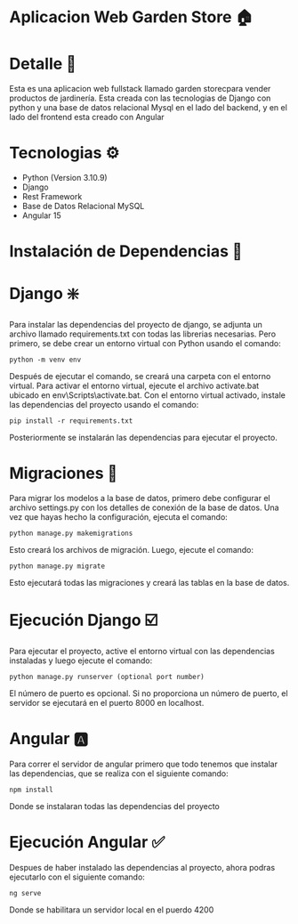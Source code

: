 
# Aplicacion Web Garden Store 🏠

# Detalle 📄
Esta es una aplicacion web fullstack llamado garden storecpara vender productos de jardinería. Esta creada con las tecnologias de Django con python y una base de datos relacional Mysql en el lado del backend, y en el lado del frontend esta creado con Angular

# Tecnologias ⚙️
- Python (Version 3.10.9)
- Django
- Rest Framework
- Base de Datos Relacional MySQL
- Angular 15

# Instalación de Dependencias 📁

# Django ❇️
Para instalar las dependencias del proyecto de django, se adjunta un archivo llamado requirements.txt con todas las librerias necesarias. Pero primero, se debe crear un entorno virtual con Python usando el comando:

    python -m venv env 

Después de ejecutar el comando, se creará una carpeta con el entorno virtual. Para activar el entorno virtual, ejecute el archivo activate.bat ubicado en env\Scripts\activate.bat. Con el entorno virtual activado, instale las dependencias del proyecto usando el comando:

    pip install -r requirements.txt

Posteriormente se instalarán las dependencias para ejecutar el proyecto.

# Migraciones 📝
Para migrar los modelos a la base de datos, primero debe configurar el archivo settings.py con los detalles de conexión de la base de datos. Una vez que hayas hecho la configuración, ejecuta el comando:

    python manage.py makemigrations

Esto creará los archivos de migración. Luego, ejecute el comando:

    python manage.py migrate 

Esto ejecutará todas las migraciones y creará las tablas en la base de datos.

# Ejecución Django ☑️
Para ejecutar el proyecto, active el entorno virtual con las dependencias instaladas y luego ejecute el comando:

    python manage.py runserver (optional port number)
    
El número de puerto es opcional. Si no proporciona un número de puerto, el servidor se ejecutará en el puerto 8000 en localhost.

# Angular 🅰️
Para correr el servidor de angular primero que todo tenemos que instalar las dependencias, que se realiza con el siguiente comando:

    npm install

Donde se instalaran todas las dependencias del proyecto

# Ejecución Angular ✅
Despues de haber instalado las dependencias al proyecto, ahora podras ejecutarlo con el siguiente comando:

    ng serve

Donde se habilitara un servidor local en el puerdo 4200
